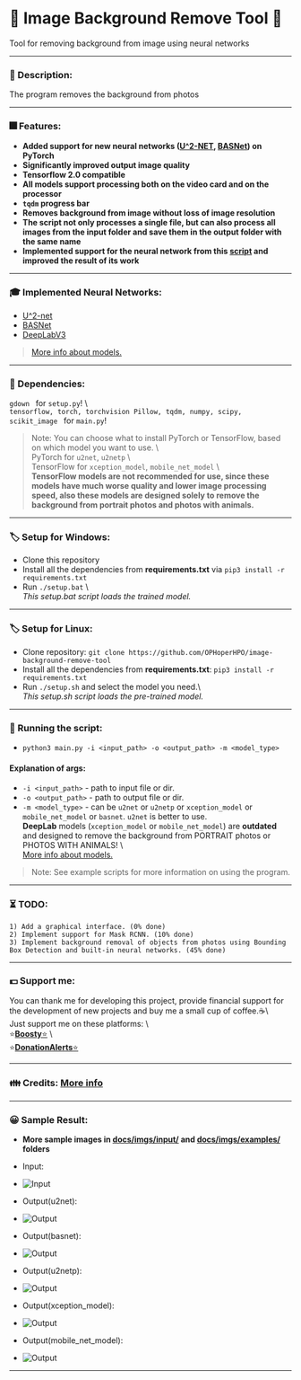 
# 🥧 Image Background Remove Tool 🥧  
Tool for removing background from image using neural networks  
**********************************************************************  
### 📄 Description:  
The program removes the background from photos  
**********************************************************************  
### 🎆 Features:  
* **Added support for new neural networks ([U^2-NET](https://github.com/NathanUA/U-2-Net), [BASNet]((https://github.com/NathanUA/BASNet))) on PyTorch**  
* **Significantly improved output image quality**  
* __Tensorflow 2.0 compatible__  
* __All models support processing both on the video card and on the processor__  
* __```tqdm``` progress bar__
* __Removes background from image without loss of image resolution__  
*  __The script not only processes a single file, but can also process all images from the input folder and save them in the output folder with the same name__  
*  __Implemented support for the neural network from this [ script](https://github.com/susheelsk/image-background-removal) and improved the result of its work__  
**********************************************************************  
 ### 🎓 Implemented Neural Networks:
* [U^2-net](https://github.com/NathanUA/U-2-Net)
*  [BASNet](https://github.com/NathanUA/BASNet)
* [DeepLabV3](https://github.com/tensorflow/models/tree/master/research/deeplab)
 > [More info about models.](https://github.com/OPHoperHPO/image-background-remove-tool/blob/master/docs/MODELS.md)  
**********************************************************************  
### 🧷 Dependencies:  
```gdown ``` for `setup.py`! \  
```tensorflow, torch, torchvision Pillow, tqdm, numpy, scipy, scikit_image ``` for `main.py`!
> Note:  You can choose what to install PyTorch or TensorFlow, based on which model you want to use. \  
PyTorch for `u2net`, `u2netp` \  
TensorFlow for `xception_model`, `mobile_net_model` \  
**TensorFlow models are not recommended for use, since these models have much worse quality and lower image processing speed, also these models are designed solely to remove the background from portrait photos and photos with animals.**  
**********************************************************************  
### 🏷 Setup for Windows:  
* Clone this repository  
* Install all the dependencies from **requirements.txt** via ```pip3 install -r requirements.txt```  
* Run ```./setup.bat``` \  
_This setup.bat script loads the trained model._  
*********************************************************************
### 🏷 Setup for Linux:  
* Clone repository: ```git clone https://github.com/OPHoperHPO/image-background-remove-tool```  
* Install all the dependencies from **requirements.txt**: ```pip3 install -r requirements.txt```  
* Run ```./setup.sh``` and select the model you need.\  
_This setup.sh script loads the pre-trained model._  
**********************************************************************  
### 🧰 Running the script:  
 * ```python3 main.py -i <input_path> -o <output_path> -m <model_type>```  
#### Explanation of args:  
 * `-i <input_path>` - path to input file or dir.  
 * `-o <output_path>` - path to output file or dir.  
 * `-m <model_type>` - can be `u2net` or `u2netp` or `xception_model` or `mobile_net_model` or `basnet`. `u2net` is better to use.   
__DeepLab__ models (`xception_model` or `mobile_net_model`) are __outdated__   
and designed to remove the background from PORTRAIT photos or PHOTOS WITH ANIMALS! \  
[More info about models.](https://github.com/OPHoperHPO/image-background-remove-tool/blob/master/docs/MODELS.md)  
 > Note:  See example scripts for more information on using the program.  
**********************************************************************  
### ⏳ TODO:  
```  
1) Add a graphical interface. (0% done)
2) Implement support for Mask RCNN. (10% done)
3) Implement background removal of objects from photos using Bounding Box Detection and built-in neural networks. (45% done) 
``` 
*********************************************************************
### 💵 Support me:  
  
You can thank me for developing this project, provide financial support for the development of new projects and buy me a small cup of coffee.☕\  
  Just support me on these platforms: \  
  ⭐[**Boosty**⭐](https://boosty.to/anodev) \  
  ⭐[**DonationAlerts**⭐](https://www.donationalerts.com/r/anodev_development)  
*********************************************************************
### 👪 Credits: [More info](https://github.com/OPHoperHPO/image-background-remove-tool/blob/master/docs/CREDITS.md) 

*********************************************************************
### 😀 Sample Result:  
* __More sample images in [docs/imgs/input/](https://github.com/OPHoperHPO/image-background-remove-tool/tree/master/docs/imgs/input) and [docs/imgs/examples/](https://github.com/OPHoperHPO/image-background-remove-tool/tree/master/docs/imgs/examples) folders__  
* Input:   
* ![Input](https://github.com/OPHoperHPO/image-background-remove-tool/blob/master/docs/imgs/input/4.jpg "Input")  
  
* Output(u2net):   
* ![Output](https://github.com/OPHoperHPO/image-background-remove-tool/blob/master/docs/imgs/examples/u2net/4.png "Output")
*  Output(basnet):   
* ![Output](https://github.com/OPHoperHPO/image-background-remove-tool/blob/master/docs/imgs/examples/basnet/4.png "Output")  
* Output(u2netp):   
* ![Output](https://github.com/OPHoperHPO/image-background-remove-tool/blob/master/docs/imgs/examples/u2netp/4.png "Output")  
* Output(xception_model):   
* ![Output](https://github.com/OPHoperHPO/image-background-remove-tool/blob/master/docs/imgs/examples/xception_model/4.png "Output")  
* Output(mobile_net_model):   
* ![Output](https://github.com/OPHoperHPO/image-background-remove-tool/blob/master/docs/imgs/examples/mobile_net_model/4.png "Output")  
**********************************************************************